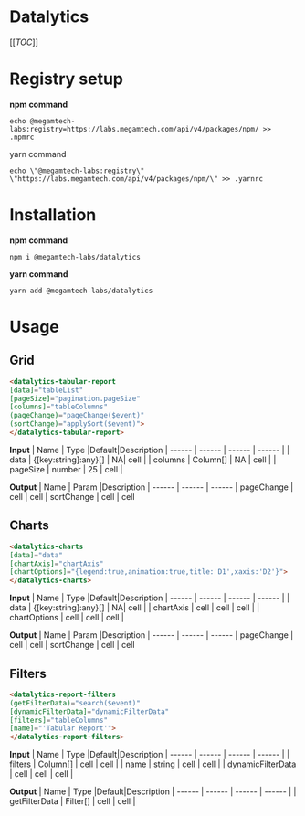 # Datalytics

[[_TOC_]]

# Registry setup
**npm command**
```shell
echo @megamtech-labs:registry=https://labs.megamtech.com/api/v4/packages/npm/ >> .npmrc
```
yarn command
```shell
echo \"@megamtech-labs:registry\" \"https://labs.megamtech.com/api/v4/packages/npm/\" >> .yarnrc
```
# Installation
   **npm command**
```shell
npm i @megamtech-labs/datalytics
```
**yarn command**
```shell
yarn add @megamtech-labs/datalytics
```
# Usage
## Grid
```html
<datalytics-tabular-report 
[data]="tableList" 
[pageSize]="pagination.pageSize" 
[columns]="tableColumns"
(pageChange)="pageChange($event)" 
(sortChange)="applySort($event)">
</datalytics-tabular-report>
```

**Input**
| Name | Type |Default|Description
| ------ | ------ | ------ | ------ |
| data | {[key:string]:any}[] | NA| cell |
| columns | Column[] | NA | cell |
| pageSize | number | 25 | cell |

**Output**
| Name | Param |Description
| ------ | ------ | ------ 
| pageChange | cell | cell 
| sortChange | cell | cell 


## Charts
```html
<datalytics-charts 
[data]="data" 
[chartAxis]="chartAxis"
[chartOptions]="{legend:true,animation:true,title:'D1',xaxis:'D2'}">
</datalytics-charts>
```

**Input**
| Name | Type |Default|Description
| ------ | ------ | ------ | ------ |
| data | {[key:string]:any}[] | NA| cell |
| chartAxis | cell | cell | cell |
| chartOptions | cell | cell | cell |

**Output**
| Name | Param |Description
| ------ | ------ | ------ 
| pageChange | cell | cell 
| sortChange | cell | cell 


## Filters
```html
<datalytics-report-filters 
(getFilterData)="search($event)" 
[dynamicFilterData]="dynamicFilterData"
[filters]="tableColumns" 
[name]="'Tabular Report'">
</datalytics-report-filters>
```
**Input**
| Name | Type |Default|Description
| ------ | ------ | ------ | ------ |
| filters | Column[] | cell | cell |
| name | string | cell | cell |
| dynamicFilterData | cell | cell | cell |

**Output**
| Name | Type |Default|Description
| ------ | ------ | ------ | ------ |
| getFilterData | Filter[] | cell | cell |


